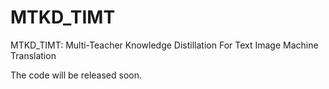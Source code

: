 # MTKD_TIMT
MTKD_TIMT: Multi-Teacher Knowledge Distillation For Text Image Machine Translation

The code will be released soon.
